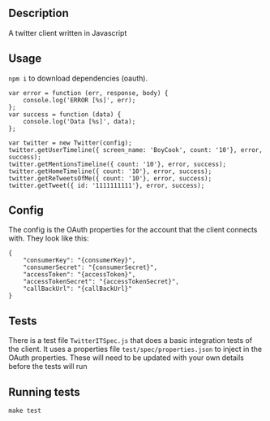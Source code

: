 ## Description
A twitter client written in Javascript

## Usage

`npm i` to download dependencies (oauth).

    var error = function (err, response, body) {
		console.log('ERROR [%s]', err);
    };
    var success = function (data) {
    	console.log('Data [%s]', data);
    };

    var twitter = new Twitter(config);
	twitter.getUserTimeline({ screen_name: 'BoyCook', count: '10'}, error, success);
	twitter.getMentionsTimeline({ count: '10'}, error, success);
	twitter.getHomeTimeline({ count: '10'}, error, success);
	twitter.getReTweetsOfMe({ count: '10'}, error, success);
	twitter.getTweet({ id: '1111111111'}, error, success);

## Config
The config is the OAuth properties for the account that the client connects with. They look like this:

	{
	    "consumerKey": "{consumerKey}",
	    "consumerSecret": "{consumerSecret}",
	    "accessToken": "{accessToken}",
	    "accessTokenSecret": "{accessTokenSecret}",
	    "callBackUrl": "{callBackUrl}"
	}


## Tests

There is a test file `TwitterITSpec.js` that does a basic integration tests of the client. 
It uses a properties file `test/spec/properties.json` to inject in the OAuth properties. 
These will need to be updated with your own details before the tests will run

## Running tests

	make test
